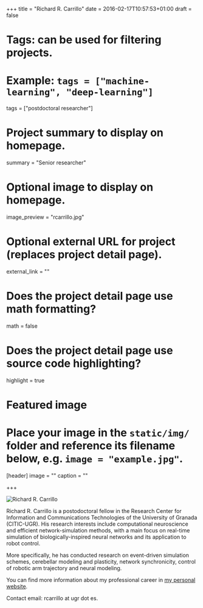 +++
title = "Richard R. Carrillo"
date = 2016-02-17T10:57:53+01:00
draft = false

# Tags: can be used for filtering projects.
# Example: `tags = ["machine-learning", "deep-learning"]`
tags = ["postdoctoral researcher"]

# Project summary to display on homepage.
summary = "Senior researcher"

# Optional image to display on homepage.
image_preview = "rcarrillo.jpg"

# Optional external URL for project (replaces project detail page).
external_link = ""

# Does the project detail page use math formatting?
math = false

# Does the project detail page use source code highlighting?
highlight = true

# Featured image
# Place your image in the `static/img/` folder and reference its filename below, e.g. `image = "example.jpg"`.
[header]
image = ""
caption = ""

+++

![Richard R. Carrillo](/img/rcarrillo.jpg)

Richard R. Carrillo is a postodoctoral fellow in the Research Center for Information and Communications Technologies of the University of Granada (CITIC-UGR). His research interests include computational neuroscience and efficient network-simulation methods, with a main focus on real-time simulation of biologically-inspired neural networks and its application to robot control.

More specifically, he has conducted research on event-driven simulation schemes, cerebellar modeling and plasticity, network synchronicity, control of robotic arm trajectory and neural modeling.

You can find more information about my professional career in [my personal website](http://www.rrcarrillo.com/).

Contact email: rcarrillo at ugr dot es.

